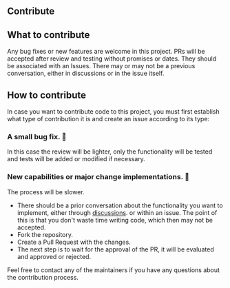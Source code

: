 ## Contribute
## What to contribute
Any bug fixes or new features are welcome in this project. PRs will be accepted after review and testing without promises or dates. They should be associated with an Issues. There may or may not be a previous conversation, either in discussions or in the issue itself.

## How to contribute
In case you want to contribute code to this project, you must first establish what type of contribution it is and create an issue according to its type:

### A small bug fix. 🐛
In this case the review will be lighter, only the functionality will be tested and tests will be added or modified if necessary.

### New capabilities or major change implementations. 🥇
The process will be slower.
- There should be a prior conversation about the functionality you want to implement, either through [discussions](https://github.com/NovoaDev/Git-to-AL-project-configurator/discussions). or within an issue. The point of this is that you don't waste time writing code, which then may not be accepted.
- Fork the repository.
- Create a Pull Request with the changes. 
- The next step is to wait for the approval of the PR, it will be evaluated and approved or rejected.

Feel free to contact any of the maintainers if you have any questions about the contribution process.
